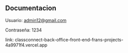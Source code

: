 ## Documentacion

Usuario: admin12@gmail.com

Contraseña: 1234

link: classconnect-back-office-front-end-frans-projects-4a9971f4.vercel.app
